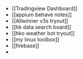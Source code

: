 - [[Tradingview Dashboard]]
- [[appium behave notes]]
- [[Allwinner v3s tryout]]
- [[hk data search board]]
- [[hko weather bot tryout]]
- [[my linux toolbox]]
- [[firebase]]
-